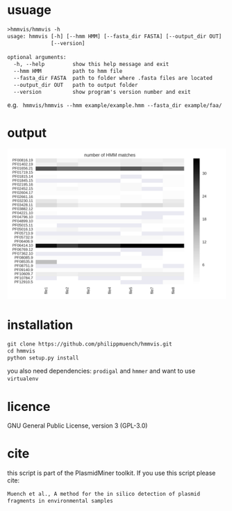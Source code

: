 # usuage

```
>hmmvis/hmmvis -h
usage: hmmvis [-h] [--hmm HMM] [--fasta_dir FASTA] [--output_dir OUT]
              [--version]

optional arguments:
  -h, --help         show this help message and exit
  --hmm HMM          path to hmm file
  --fasta_dir FASTA  path to folder where .fasta files are located
  --output_dir OUT   path to output folder
  --version          show program's version number and exit

```

e.g. ` hmmvis/hmmvis --hmm example/example.hmm --fasta_dir example/faa/`

# output
![alt text](heatmap.png "example heatmap")

# installation

```
git clone https://github.com/philippmuench/hmmvis.git
cd hmmvis
python setup.py install
```

you also need dependencies: `prodigal` and `hmmer` and want to use `virtualenv`

# licence
GNU General Public License, version 3 (GPL-3.0)


# cite
this script is part of the PlasmidMiner toolkit. If you use this script please cite:

```
Muench et al., A method for the in silico detection of plasmid fragments in environmental samples
```
